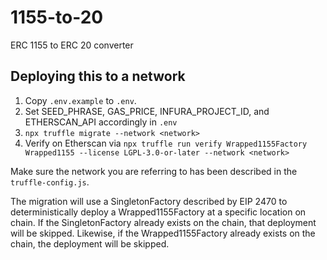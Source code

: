 # 1155-to-20
ERC 1155 to ERC 20 converter

## Deploying this to a network

1. Copy `.env.example` to `.env`.
2. Set SEED_PHRASE, GAS_PRICE, INFURA_PROJECT_ID, and ETHERSCAN_API accordingly in `.env`
3. `npx truffle migrate --network <network>`
4. Verify on Etherscan via `npx truffle run verify Wrapped1155Factory Wrapped1155 --license LGPL-3.0-or-later --network <network>`

Make sure the network you are referring to has been described in the `truffle-config.js`.

The migration will use a SingletonFactory described by EIP 2470 to deterministically deploy a Wrapped1155Factory at a specific location on chain. If the SingletonFactory already exists on the chain, that deployment will be skipped. Likewise, if the Wrapped1155Factory already exists on the chain, the deployment will be skipped.
